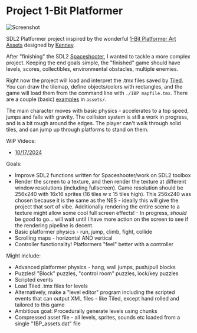 # Project 1-Bit Platformer

![Screenshot](https://zwilder.github.io/assets/Various/1BP_WIP_241020.gif)

SDL2 Platformer project inspired by the wonderful [1-Bit
Platformer Art Assets](https://kenney.nl/assets/1-bit-platformer-pack) designed by
[Kenney](https://kenney.nl).

After "finishing" the SDL2
[Spaceshooter](https://github.com/zwilder/spaceShooter/), I wanted to tackle a
more complex project. Keeping the end goals simple, the "finished" game should
have levels, scores, collectibles, environmental obstacles, multiple enemies.

Right now the project will load and interpret the .tmx files saved by
[Tiled](https://www.mapeditor.org/). You can draw the tilemap, define
objects/colors with rectangles, and the game will load them from the command
line with `./1BP mapfile.tmx`. There are a couple (basic)
[examples](https://github.com/zwilder/Project_1BP/blob/master/assets/MapB.tmx)
in `assets/`.

The main character moves with basic physics - accelerates to a top speed, jumps
and falls with gravity. The collision system is still a work in progress, and is
a bit rough around the edges. The player can't walk through solid tiles, and can
jump up through platforms to stand on them. 


WIP Videos:
- [10/17/2024](https://zwilder.github.io/assets/Various/1BP_WIP_241017.mp4)

Goals:
- Improve SDL2 functions written for Spaceshooter/work on SDL2 toolbox
- Render the screen to a texture, and then render the texture at different
  window resolutions (including fullscreen). Game resolution should be 256x240
with 16x16 sprites (16 tiles w x 15 tiles high). This 256x240 was chosen because
it is the same as the NES - ideally this will give the project that sort of
vibe. Additionally rendering the entire scene to a texture might allow some cool
full screen effects! - In progress, _should_ be good to go... will wait until I
have more action on the screen to see if the rendering pipeline is decent.
- Basic platformer physics - run, jump, climb, fight, collide
- Scrolling maps - horizontal AND vertical
- Controller functionality! Platformers "feel" better with a controller

Might include:
- Advanced platformer physics - hang, wall jumps, push/pull blocks
- Puzzles! "Block" puzzles, "control room" puzzles, lock/key puzzles
- Scripted events
- Load Tiled .tmx files for levels
- Alternatively, make a "level editor" program including the scripted events
  that can output XML files - like Tiled, except hand rolled and tailored to
this game
- Ambitious goal: Procedurally generate levels using chunks 
- Compressed asset file - all levels, sprites, sounds etc loaded from a single
  "1BP_assets.dat" file
